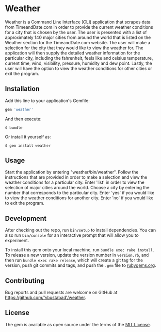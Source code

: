 # Weather

Weather is a Command Line Interface (CLI) application that scrapes data from TimeandDate.com in order to provide the current weather conditions for a city that is chosen by the user. The user is presented with a list of approximately 140 major cities from around the world that is listed on the Weather section for the TimeandDate.com website. The user will make a selection for the city that they would like to view the weather for. The application will then supply the detailed weather information for the particular city, including the fahrenheit, feels like and celsius temperature, current time, wind, visibility, pressure, humidity and dew point. Lastly, the user will have the option to view the weather conditions for other cities or exit the program.

## Installation

Add this line to your application's Gemfile:

```ruby
gem 'weather'
```

And then execute:

    $ bundle

Or install it yourself as:

    $ gem install weather

## Usage

Start the application by entering "weather/bin/weather". Follow the instructions that are provided in order to make a selection and view the weather conditions for a particular city. Enter 'list' in order to view the selection of major cities around the world. Choose a city by entering the number that corresponds to the particular city. Enter 'yes' if you would like to view the weather conditions for another city. Enter 'no' if you would like to exit the program.

## Development

After checking out the repo, run `bin/setup` to install dependencies. You can also run `bin/console` for an interactive prompt that will allow you to experiment.

To install this gem onto your local machine, run `bundle exec rake install`. To release a new version, update the version number in `version.rb`, and then run `bundle exec rake release`, which will create a git tag for the version, push git commits and tags, and push the `.gem` file to [rubygems.org](https://rubygems.org).

## Contributing

Bug reports and pull requests are welcome on GitHub at https://github.com/'vbustabad'/weather.

## License

The gem is available as open source under the terms of the [MIT License](https://opensource.org/licenses/MIT).
